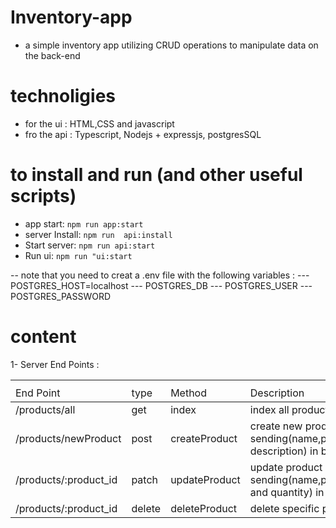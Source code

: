 # Inventory-app

-   a simple inventory app utilizing CRUD operations to manipulate data on the back-end

# technoligies

-   for the ui : HTML,CSS and javascript
-   fro the api : Typescript, Nodejs + expressjs, postgresSQL

# to install and run (and other useful scripts)

-   app start: `npm run app:start`
-   server Install: `npm run  api:install`
-   Start server: `npm run api:start`
-   Run ui: `npm run "ui:start`

-- note that you need to creat a .env file with the following variables :
--- POSTGRES_HOST=localhost
--- POSTGRES_DB <your db name after you create it>
--- POSTGRES_USER <your pg username after you create it >
--- POSTGRES_PASSWORD <your pg password after you create it >

# content

1- Server End Points :

<table>
    <th>
        <tr>
            <td>End Point</td>
            <td>type</td>
            <td>Method</td>
            <td>Description</td>
        </tr>
    </th>
    <tbody>
        <tr>
            <td>/products/all</td>
            <td>get</td>
            <td>index</td>
             <td>index all products</td>
        </tr>
        <tr>
            <td>/products/newProduct</td>
            <td>post</td>
            <td>createProduct</td>
            <td>create new product by sending(name,price and description) in body</td>
        </tr>
           <tr>
            <td>/products/:product_id</td>
            <td>patch</td>
            <td>updateProduct</td>
            <td>update product by sending(name,price,description and quantity) in body</td>
        </tr>
           <tr>
            <td>/products/:product_id</td>
            <td>delete</td>
            <td>deleteProduct</td>
             <td>delete specific product by id</td>
        </tr>
    <tbody>
</table>
